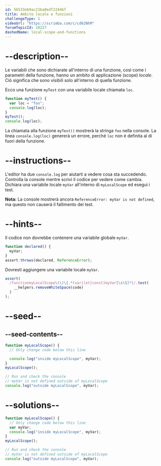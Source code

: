 ```yaml
---
id: 56533eb9ac21ba0edf2244bf
title: Ambito locale e funzioni
challengeType: 1
videoUrl: "https://scrimba.com/c/cd62NhM"
forumTopicId: 18227
dashedName: local-scope-and-functions
---
```


# --description--

Le variabili che sono dichiarate all'interno di una funzione, così come i parametri della funzione, hanno un ambito di applicazione (scope) <dfn>locale</dfn>. Ciò significa che sono visibili solo all'interno di quella funzione.

Ecco una funzione `myTest` con una variabile locale chiamata `loc`.

```js
function myTest() {
  var loc = "foo";
  console.log(loc);
}
myTest();
console.log(loc);
```

La chiamata alla funzione `myTest()` mostrerà la stringa `foo` nella console. La linea `console.log(loc)` genererà un errore, perché `loc` non è definita al di fuori della funzione.

# --instructions--

L'editor ha due `console.log` per aiutarti a vedere cosa sta succedendo. Controlla la console mentre scrivi il codice per vedere come cambia. Dichiara una variabile locale `myVar` all'interno di `myLocalScope` ed esegui i test.

**Nota:** La console mostrerà ancora `ReferenceError: myVar is not defined`, ma questo non causerà il fallimento dei test.

# --hints--

Il codice non dovrebbe contenere una variabile globale `myVar`.

```js
function declared() {
  myVar;
}
assert.throws(declared, ReferenceError);
```

Dovresti aggiungere una variabile locale `myVar`.

```js
assert(
  /functionmyLocalScope\(\)\{.*(var|let|const)myVar[\s\S]*}/.test(
    __helpers.removeWhiteSpace(code)
  )
);
```

# --seed--

## --seed-contents--

```js
function myLocalScope() {
  // Only change code below this line

  console.log("inside myLocalScope", myVar);
}
myLocalScope();

// Run and check the console
// myVar is not defined outside of myLocalScope
console.log("outside myLocalScope", myVar);
```

# --solutions--

```js
function myLocalScope() {
  // Only change code below this line
  var myVar;
  console.log("inside myLocalScope", myVar);
}
myLocalScope();

// Run and check the console
// myVar is not defined outside of myLocalScope
console.log("outside myLocalScope", myVar);
```
